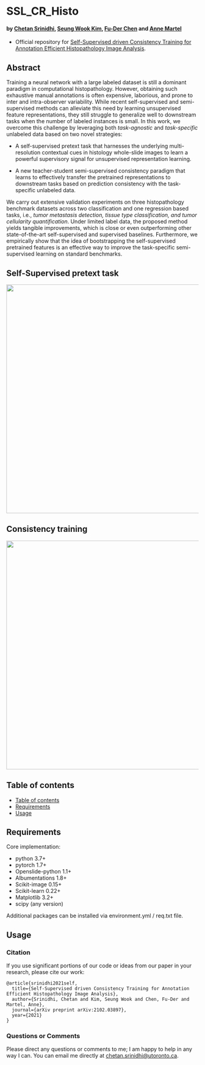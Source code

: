 # SSL_CR_Histo
#### by [Chetan Srinidhi](https://srinidhipy.github.io), [Seung Wook Kim](https://seung-kim.github.io/seungkim/), [Fu-Der Chen](https://www.photon.utoronto.ca/people) and [Anne Martel](https://medbio.utoronto.ca/faculty/martel)

* Official repository for [Self-Supervised driven Consistency Training for Annotation Efficient Histopathology Image Analysis](https://arxiv.org/pdf/2102.03897.pdf).

## Abstract
Training a neural network with a large labeled dataset is still a dominant paradigm in computational histopathology. However, obtaining such exhaustive manual annotations is often expensive, laborious, and prone to inter and intra-observer variability. While recent self-supervised and semi-supervised methods can alleviate this need by learning unsupervised feature representations, they still struggle to generalize well to downstream tasks when the number of labeled instances is small. In this work, we overcome this challenge by leveraging both *task-agnostic* and *task-specific* unlabeled data based on two novel strategies: 

* A self-supervised pretext task that harnesses the underlying multi-resolution contextual cues in histology whole-slide images to learn a powerful supervisory signal for unsupervised representation learning.

* A new teacher-student semi-supervised consistency paradigm that learns to effectively transfer the pretrained representations to downstream tasks based on prediction consistency with the task-specific unlabeled data.

We carry out extensive validation experiments on three histopathology benchmark datasets across two classification and one regression based tasks, i.e., *tumor metastasis detection, tissue type classification, and tumor cellularity quantification*. Under limited label data, the proposed method yields tangible improvements, which is close or even outperforming other state-of-the-art self-supervised and supervised baselines. Furthermore, we empirically show that the idea of bootstrapping the self-supervised pretrained features is an effective way to improve the task-specific semi-supervised learning on standard benchmarks.

## Self-Supervised pretext task

<img src="Fig2_RSP.png" width="600px"/>

## Consistency training

<img src="Fig1_Main.png" width="600px"/>

## Table of contents
* [Table of contents](#table-of-contents)
* [Requirements](#requirements)
* [Usage](#usage)

## Requirements 
Core implementation:
* python 3.7+
* pytorch 1.7+
* Openslide-python 1.1+
* Albumentations 1.8+
* Scikit-image 0.15+
* Scikit-learn 0.22+
* Matplotlib 3.2+
* scipy (any version)

Additional packages can be installed via environment.yml / req.txt file.

## Usage



### Citation

If you use significant portions of our code or ideas from our paper in your research, please cite our work:
```
@article{srinidhi2021self,
  title={Self-Supervised driven Consistency Training for Annotation Efficient Histopathology Image Analysis},
  author={Srinidhi, Chetan and Kim, Seung Wook and Chen, Fu-Der and Martel, Anne},
  journal={arXiv preprint arXiv:2102.03897},
  year={2021}
}
```

### Questions or Comments

Please direct any questions or comments to me; I am happy to help in any way I can. You can email me directly at chetan.srinidhi@utoronto.ca.


